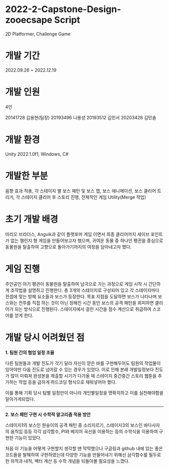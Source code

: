 # 2022-2-Capstone-Design-zooecsape Script

2D Platformer, Challenge Game

# 개발 기간

2022.09.26 ~ 2022.12.19

# 개발 인원

4인

20141728 김용현(팀장)  20193496 나용성  20193512 김민서  20203428 김민솔

# 개발 환경

Unity 2022.1.0f1, Windows, C#

# 개발한 부분

음향 효과 적용, 각 스테이지 별 보스 패턴 및 보스 맵, 보스 애니메이션, 보스 클리어 트리거, 각 스테이지 클리어 후 스토리 진행, 전체적인 게임 Utility(Merge 작업)

# 초기 개발 배경

마리오 브라더스, Angvik과 같이 플랫포머 게임 이면서 최종 클리어까지 세이브 포인트가 없는 챌린지 형 게임을 만들어보고자 했으며, 귀여운 동물 중 하나인 펭귄을 중심으로 동물원을 탈출하여 고향으로 돌아가기까지의 여정을 담아내고자 했다.

# 게임 진행

 주인공인 아기 펭귄이 동물원을 탈출하여 남극으로 가는 과정으로 게임 시작 시 간단하게 조작법을 설명하고 진행한다. 
 총 3개의 스테이지로 구성되어 있고 각 스테이지마다 컨셉에 맞는 방해 요소들과 보스가 등장한다. 
 목표 지점을 도달하면 보스가 나타나며 보스와는 전투를 직접 하는 것이 아닌 정해진 시간 동안 보스의 공격 패턴을 회피하면 클리어가 되는 방식으로 진행된다. 
 스테이지에서 걸린 시간을 점수 계산으로 취급하여 스코어를 얻게 한다.

# 개발 당시 어려웠던 점

__1. 팀원 간의 협업 일정 조율__

다른 팀원들과 개발 진도가 각기 달라 자신이 맏은 바를 구현해두어도 팀원의 작업물이 있어야만 다음 진도로 넘어갈 수 있는 경우가 있었다. 
이로 인해 본래 개발일정보다 진도가 많이 미뤄져 완성본을 제출할 시기가 다가올 때 스테이지 중간중간 스토리 웹툰을 추가하는 작업 등을 급하게 하드코딩 형식으로 채워넣어야 했다.

이를 통해 기획 당시 팀별 일정만이 아니라 개인별일정을 명확히하고 이를 실천해야함을 알아가게되었다.

---------------------------------------------------------------------------------------------------

__2. 보스 패턴 구현 시 수학적 알고리즘 적용 방안__

스테이지1의 보스인 원숭이의 공격 패턴 중 소리지르기, 스테이지3의 보스인 바다사자의 움직임 등등 각각 삼각함수, PI와 베지어 곡선을 이용하는 등의 수학식을 이용하여 구현한 기능이 있었다.

처음 이 기능을 어떻게 구현할지 생각할 땐 막막했으나 구글링과 github 내에 있는 좋은 코드들을 발췌하여 구현하였는데 다양한 기능을 만들어내기 위해선 삼각함수를 필두로한 외적과 내적, 벡터 계산 등 수학 개념을 되돌아볼 필요성을 느꼈다.
